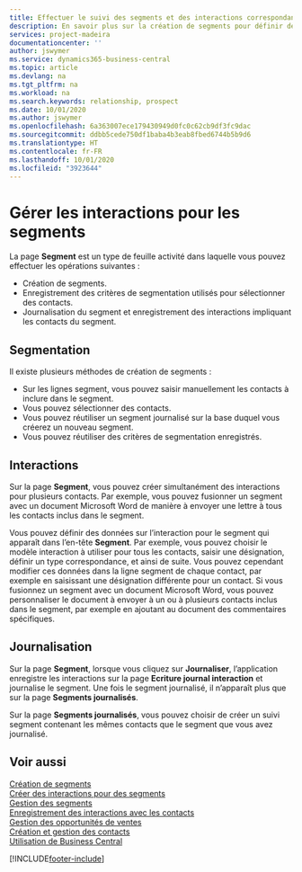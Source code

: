 ```yaml
---
title: Effectuer le suivi des segments et des interactions correspondantes| Microsoft Docs
description: En savoir plus sur la création de segments pour définir des groupes de contacts et spécifier des interactions pour des segments.
services: project-madeira
documentationcenter: ''
author: jswymer
ms.service: dynamics365-business-central
ms.topic: article
ms.devlang: na
ms.tgt_pltfrm: na
ms.workload: na
ms.search.keywords: relationship, prospect
ms.date: 10/01/2020
ms.author: jswymer
ms.openlocfilehash: 6a363007ece179430949d0fc0c62cb9df3fc9dac
ms.sourcegitcommit: ddbb5cede750df1baba4b3eab8fbed6744b5b9d6
ms.translationtype: HT
ms.contentlocale: fr-FR
ms.lasthandoff: 10/01/2020
ms.locfileid: "3923644"
---
```

# <a name="manage-interactions-for-segments"></a>Gérer les interactions pour les segments
La page **Segment** est un type de feuille activité dans laquelle vous pouvez effectuer les opérations suivantes :

* Création de segments.
* Enregistrement des critères de segmentation utilisés pour sélectionner des contacts.
* Journalisation du segment et enregistrement des interactions impliquant les contacts du segment.

## <a name="segmenting"></a>Segmentation
Il existe plusieurs méthodes de création de segments :

* Sur les lignes segment, vous pouvez saisir manuellement les contacts à inclure dans le segment.
* Vous pouvez sélectionner des contacts.
* Vous pouvez réutiliser un segment journalisé sur la base duquel vous créerez un nouveau segment.
* Vous pouvez réutiliser des critères de segmentation enregistrés.

## <a name="interactions"></a>Interactions
Sur la page **Segment**, vous pouvez créer simultanément des interactions pour plusieurs contacts. Par exemple, vous pouvez fusionner un segment avec un document Microsoft Word de manière à envoyer une lettre à tous les contacts inclus dans le segment.

Vous pouvez définir des données sur l’interaction pour le segment qui apparaît dans l’en-tête **Segment**. Par exemple, vous pouvez choisir le modèle interaction à utiliser pour tous les contacts, saisir une désignation, définir un type correspondance, et ainsi de suite. Vous pouvez cependant modifier ces données dans la ligne segment de chaque contact, par exemple en saisissant une désignation différente pour un contact. Si vous fusionnez un segment avec un document Microsoft Word, vous pouvez personnaliser le document à envoyer à un ou à plusieurs contacts inclus dans le segment, par exemple en ajoutant au document des commentaires spécifiques.

## <a name="logging"></a>Journalisation
Sur la page **Segment**, lorsque vous cliquez sur **Journaliser**, l’application enregistre les interactions sur la page **Ecriture journal interaction** et journalise le segment. Une fois le segment journalisé, il n’apparaît plus que sur la page **Segments journalisés**.

Sur la page **Segments journalisés**, vous pouvez choisir de créer un suivi segment contenant les mêmes contacts que le segment que vous avez journalisé.

## <a name="see-also"></a>Voir aussi
[Création de segments](marketing-how-create-segment.md)  
[Créer des interactions pour des segments](marketing-how-create-interactions.md)  
[Gestion des segments](marketing-segments.md)  
[Enregistrement des interactions avec les contacts](marketing-interactions.md)  
[Gestion des opportunités de ventes](marketing-manage-sales-opportunities.md)  
[Création et gestion des contacts](marketing-contacts.md)  
[Utilisation de Business Central](ui-work-product.md)


[!INCLUDE[footer-include](includes/footer-banner.md)]